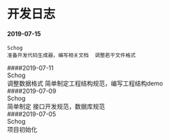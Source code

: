 # 开发日志  
#### 2019-07-15
    Schog
    准备开发代码生成器，编写相关文档  调整若干文件格式
####2019-07-11  
    Schog  
    调整数据格式 简单制定工程结构规范，编写工程结构demo  
####2019-07-09  
    Schog  
    简单制定 接口开发规范，数据库规范   
####2019-07-05  
    Schog  
    项目初始化  